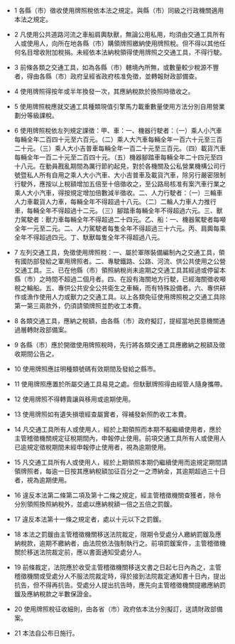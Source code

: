 * 1 各縣（市）徵收使用牌照稅依本法之規定。與縣（市）同級之行政機關適用本法之規定。

* 2 凡使用公共道路河流之車船肩輿馱獸，無論公用私用，均須由交通工具所有人或使用人，向所在地各縣（市）購領牌照繳納使用牌照稅。但不得以其他任何名目增收附加稅捐。未經依本法納稅領得使用牌照之交通工具，不得行駛。

* 3 前條各類之交通工具，如為各縣（市）轄境內所無，或數量較少稅源不豐者，得由各縣（市）政府呈經省政府核准免徵，並轉報財政部備查。

* 4 使用牌照得按年或半年換發一次，其應納稅款於換照時徵收之。

* 5 使用牌照稅應就交通工具種類現值引擎馬力載重數量使用方法分別自用營業劃分等級課稅。

* 6 使用牌照稅依左列規定課徵：甲、車：一、機器行駛者：（一）乘人小汽車每輛全年二百四十元至六百元。（二）乘人大汽車每輛全年一百六十元至三百二十元。（三）乘人大小吉普車每輛全年一百二十元至三百元。（四）載貨汽車每輛全年一百二十元至二百四十元。（五）機器腳踏車每輛全年二十四元至四十八元。在動員戡亂期間為厲行節約起見，對於各機關及公私營業機構公司行號暨私人所有自用之乘人大小汽車、大小吉普車及載貨汽車，除另行嚴密限制行駛外，應按以上稅額增加五倍至十倍徵收之，至公路局核准有案汽車行業之乘人大小汽車，得按規定增加倍數減半徵收。二、人力行駛者：（一）三輪車人力車載貨人力車，每輛全年不得超過十八元。（二）二輪人力車人力推行車，每輛全年不得超過十二元。（三）腳踏車每輛全年不得超過六元。三、獸力駕駛者：獸力車每輛全年不得超過二十四元。乙、船：一、機器駕駛者每噸全年一元至二元。二、人力駕駛者每隻全年不得超過三十六元。丙、肩輿每乘全年不得超過四元。丁、馱獸每隻全年不得超過八元。

* 7 左列交通工具，免徵使用牌照稅：一、屬於軍隊裝備編制內之交通工具，領有國防部發給之軍用牌照者。二、專駛鐵路、公路、河流、供公共使用之公營交通工具。三、已在他縣（市）領照納稅尚未逾期之交通工具其經過或停留本縣（市）之時間不超過二個月者。四、在設有海關地方行駛，已經海關徵收噸稅之輪船。五、專供公共安全公共衛生之車輛，而有特殊設備者。六、專供耕作或漁作使用人力或獸力之交通工具。以上各類免征使用牌照稅之交通工具除第一第三兩款外，仍須請領牌照並酌收工本費。

* 8 各類交通工具，應納之稅額，由各縣（市）政府擬訂，提經當地民意機關通過層轉財政部備案。

* 9 各縣（市）應於開徵使用牌照稅時，先行將各類交通工具應繳納之稅額及徵收期間公告之。

* 10 使用牌照應註明種類號碼有效期間及發給之縣市。

* 11 使用牌照應置於所屬交通工具易見之處。但馱獸牌照得由經管人隨身攜帶。

* 12 使用牌照不得轉賣讓與移用或逾期使用。

* 13 使用牌照如有遺失損壞經查屬實者，得補發新照酌收工本費。

* 14 凡交通工具所有人或使用人，經於上期領照而本期不擬繼續使用者，應於主管稽徵機關規定征稅期間內，申報停止使用。前項交通工具所有人或使用人已逾規定徵稅期間未經申報停止使用者，視為逾期使用。

* 15 凡交通工具所有人或使用人，經於上期領照本期仍繼續使用而逾規定期間請領牌照者，每逾一日按其應納稅額加征百分之一之滯納金，其逾期超過三十日者，視為逾期使用。

* 16 違反本法第二條第二項及第十二條之規定，經主管稽徵機關查獲者，除令分別領照換照納稅外，並處以應納稅額一倍之五倍之罰鍰。

* 17 違反本法第十一條之規定者，處以十元以下之罰鍰。

* 18 本法之罰鍰由主管稽徵機關移送法院裁定，限期令受處分人繳納罰鍰及應納稅款，逾期不繳納者，由法院依法強制執行之。前項罰鍰案件，主管稽徵機關於移送法院裁定前，應以書面通知受處分人。

* 19 前條裁定，法院應於收受主管稽徵機關移送文書之日起七日內為之，主管稽徵機關或受處分人不服法院裁定時，得於接到法院裁定通知書十日內，提出抗告，但不得再抗告。受處分人提出抗告時，應先向主管稽徵機關提繳應納罰鍰及應納稅款之半數保證金。

* 20 使用牌照稅征收細則，由各省（市）政府依本法分別擬訂，送請財政部備案。

* 21 本法自公布日施行。

